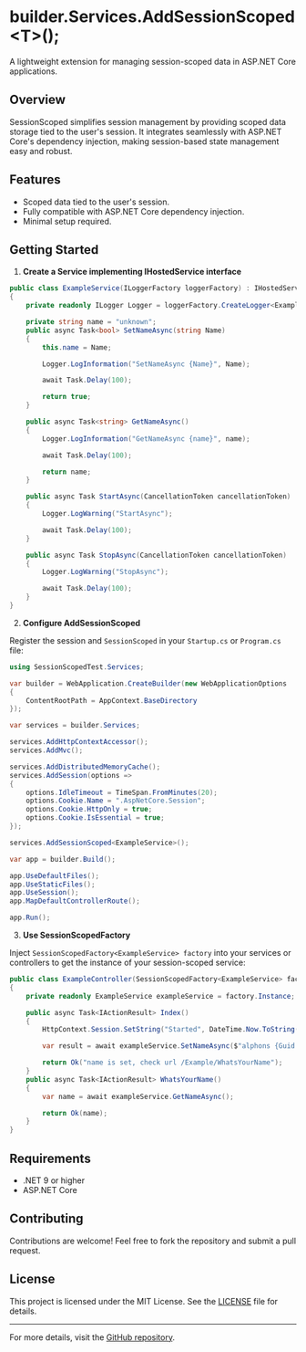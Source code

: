 ﻿# builder.Services.AddSessionScoped&lt;T&gt;();

A lightweight extension for managing session-scoped data in ASP.NET Core applications.

## Overview

SessionScoped simplifies session management by providing scoped data storage tied to the user's session. It integrates seamlessly with ASP.NET Core's dependency injection, making session-based state management easy and robust.

## Features

- Scoped data tied to the user's session.
- Fully compatible with ASP.NET Core dependency injection.
- Minimal setup required.

## Getting Started

1. **Create a Service implementing IHostedService interface**

```csharp
public class ExampleService(ILoggerFactory loggerFactory) : IHostedService
{
	private readonly ILogger Logger = loggerFactory.CreateLogger<ExampleService>();

	private string name = "unknown";
	public async Task<bool> SetNameAsync(string Name)
	{
		this.name = Name;

		Logger.LogInformation("SetNameAsync {Name}", Name);

		await Task.Delay(100);

		return true;
	}

	public async Task<string> GetNameAsync()
	{
		Logger.LogInformation("GetNameAsync {name}", name);

		await Task.Delay(100);

		return name;
	}

	public async Task StartAsync(CancellationToken cancellationToken)
	{
		Logger.LogWarning("StartAsync");

		await Task.Delay(100);
	}

	public async Task StopAsync(CancellationToken cancellationToken)
	{
		Logger.LogWarning("StopAsync");

		await Task.Delay(100);
	}
}
```

2. **Configure AddSessionScoped**

Register the session and `SessionScoped` in your `Startup.cs` or `Program.cs` file:

```csharp
using SessionScopedTest.Services;

var builder = WebApplication.CreateBuilder(new WebApplicationOptions
{
	ContentRootPath = AppContext.BaseDirectory
});

var services = builder.Services;

services.AddHttpContextAccessor();
services.AddMvc();

services.AddDistributedMemoryCache();
services.AddSession(options =>
{
	options.IdleTimeout = TimeSpan.FromMinutes(20);
	options.Cookie.Name = ".AspNetCore.Session";
	options.Cookie.HttpOnly = true;
	options.Cookie.IsEssential = true;
});

services.AddSessionScoped<ExampleService>();

var app = builder.Build();

app.UseDefaultFiles();
app.UseStaticFiles();
app.UseSession();
app.MapDefaultControllerRoute();

app.Run();
```

3. **Use SessionScopedFactory<T>**

Inject `SessionScopedFactory<ExampleService> factory` into your services or controllers to get the instance of your session-scoped service:

```csharp
public class ExampleController(SessionScopedFactory<ExampleService> factory) : ControllerBase
{
	private readonly ExampleService exampleService = factory.Instance;

	public async Task<IActionResult> Index()
	{
		HttpContext.Session.SetString("Started", DateTime.Now.ToString());

		var result = await exampleService.SetNameAsync($"alphons {Guid.NewGuid()}");

		return Ok("name is set, check url /Example/WhatsYourName");
	}
	public async Task<IActionResult> WhatsYourName()
	{
		var name = await exampleService.GetNameAsync();

		return Ok(name);
	}
}
```

## Requirements

- .NET 9 or higher
- ASP.NET Core

## Contributing

Contributions are welcome! Feel free to fork the repository and submit a pull request.

## License

This project is licensed under the MIT License. See the [LICENSE](https://github.com/alphons/SessionScopedExtension/blob/master/LICENSE) file for details.

---

For more details, visit the [GitHub repository](https://github.com/alphons/SessionScopedExtension/tree/master/SessionScoped).
